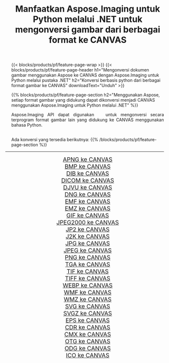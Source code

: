 ﻿---
title: Manfaatkan Aspose.Imaging untuk Python melalui .NET untuk mengonversi gambar dari berbagai format ke CANVAS 
weight: 3920
url: /id/python-net/conversion/to/canvas/ 
lang: id
langdirlevel: 2
locales: zh-hans,ja,it,ru,de,es,fr,nl,id,lt,pl,pt,vi,tr,ko,zh-hant,ar,hi,th,sv,cs,uk,he
description: Anda dapat menggunakan Aspose.Imaging untuk Python melalui pustaka .NET untuk mengonversi dari berbagai format ke CANVAS
---

{{< blocks/products/pf/feature-page-wrap >}}
{{< blocks/products/pf/feature-page-header h1="Mengonversi dokumen gambar menggunakan Aspose ke CANVAS dengan Aspose.Imaging untuk Python melalui pustaka .NET" h2="Konversi berbasis python dari berbagai format gambar ke CANVAS" downloadText="Unduh" >}}


{{% blocks/products/pf/feature-page-section  h2="Menggunakan Aspose, setiap format gambar yang didukung dapat dikonversi menjadi CANVAS menggunakan Aspose.Imaging untuk Python melalui .NET" %}}
<p align=justify>Aspose.Imaging API dapat digunakan   untuk mengonversi secara terprogram format gambar lain yang didukung ke CANVAS menggunakan bahasa Python.</p>
<br/>
Ada konversi yang tersedia berikutnya:
{{% /blocks/products/pf/feature-page-section %}}
<div class="container-fluid productfamilypage bg-gray">
    <div class="convertypes bg-gray agp-content section">
        <div class="container">
		<hr style="margin-left:-20px;"/>
		<div class="row other-converters" style="gap: 10px;font-size: 19px;text-align:center;">
		    <div class='col-md-2 other-converter remove-lp remove-rp'><a href="/imaging/id/python-net/conversion/apng-to-canvas/" style="padding:15px;">APNG ke CANVAS</a></div>
<div class='col-md-2 other-converter remove-lp remove-rp'><a href="/imaging/id/python-net/conversion/bmp-to-canvas/" style="padding:15px;">BMP ke CANVAS</a></div>
<div class='col-md-2 other-converter remove-lp remove-rp'><a href="/imaging/id/python-net/conversion/dib-to-canvas/" style="padding:15px;">DIB ke CANVAS</a></div>
<div class='col-md-2 other-converter remove-lp remove-rp'><a href="/imaging/id/python-net/conversion/dicom-to-canvas/" style="padding:15px;">DICOM ke CANVAS</a></div>
<div class='col-md-2 other-converter remove-lp remove-rp'><a href="/imaging/id/python-net/conversion/djvu-to-canvas/" style="padding:15px;">DJVU ke CANVAS</a></div>
<div class='col-md-2 other-converter remove-lp remove-rp'><a href="/imaging/id/python-net/conversion/dng-to-canvas/" style="padding:15px;">DNG ke CANVAS</a></div>
<div class='col-md-2 other-converter remove-lp remove-rp'><a href="/imaging/id/python-net/conversion/emf-to-canvas/" style="padding:15px;">EMF ke CANVAS</a></div>
<div class='col-md-2 other-converter remove-lp remove-rp'><a href="/imaging/id/python-net/conversion/emz-to-canvas/" style="padding:15px;">EMZ ke CANVAS</a></div>
<div class='col-md-2 other-converter remove-lp remove-rp'><a href="/imaging/id/python-net/conversion/gif-to-canvas/" style="padding:15px;">GIF ke CANVAS</a></div>
<div class='col-md-2 other-converter remove-lp remove-rp'><a href="/imaging/id/python-net/conversion/jpeg2000-to-canvas/" style="padding:15px;">JPEG2000 ke CANVAS</a></div>
<div class='col-md-2 other-converter remove-lp remove-rp'><a href="/imaging/id/python-net/conversion/jp2-to-canvas/" style="padding:15px;">JP2 ke CANVAS</a></div>
<div class='col-md-2 other-converter remove-lp remove-rp'><a href="/imaging/id/python-net/conversion/j2k-to-canvas/" style="padding:15px;">J2K ke CANVAS</a></div>
<div class='col-md-2 other-converter remove-lp remove-rp'><a href="/imaging/id/python-net/conversion/jpg-to-canvas/" style="padding:15px;">JPG ke CANVAS</a></div>
<div class='col-md-2 other-converter remove-lp remove-rp'><a href="/imaging/id/python-net/conversion/jpeg-to-canvas/" style="padding:15px;">JPEG ke CANVAS</a></div>
<div class='col-md-2 other-converter remove-lp remove-rp'><a href="/imaging/id/python-net/conversion/png-to-canvas/" style="padding:15px;">PNG ke CANVAS</a></div>
<div class='col-md-2 other-converter remove-lp remove-rp'><a href="/imaging/id/python-net/conversion/tga-to-canvas/" style="padding:15px;">TGA ke CANVAS</a></div>
<div class='col-md-2 other-converter remove-lp remove-rp'><a href="/imaging/id/python-net/conversion/tif-to-canvas/" style="padding:15px;">TIF ke CANVAS</a></div>
<div class='col-md-2 other-converter remove-lp remove-rp'><a href="/imaging/id/python-net/conversion/tiff-to-canvas/" style="padding:15px;">TIFF ke CANVAS</a></div>
<div class='col-md-2 other-converter remove-lp remove-rp'><a href="/imaging/id/python-net/conversion/webp-to-canvas/" style="padding:15px;">WEBP ke CANVAS</a></div>
<div class='col-md-2 other-converter remove-lp remove-rp'><a href="/imaging/id/python-net/conversion/wmf-to-canvas/" style="padding:15px;">WMF ke CANVAS</a></div>
<div class='col-md-2 other-converter remove-lp remove-rp'><a href="/imaging/id/python-net/conversion/wmz-to-canvas/" style="padding:15px;">WMZ ke CANVAS</a></div>
<div class='col-md-2 other-converter remove-lp remove-rp'><a href="/imaging/id/python-net/conversion/svg-to-canvas/" style="padding:15px;">SVG ke CANVAS</a></div>
<div class='col-md-2 other-converter remove-lp remove-rp'><a href="/imaging/id/python-net/conversion/svgz-to-canvas/" style="padding:15px;">SVGZ ke CANVAS</a></div>
<div class='col-md-2 other-converter remove-lp remove-rp'><a href="/imaging/id/python-net/conversion/eps-to-canvas/" style="padding:15px;">EPS ke CANVAS</a></div>
<div class='col-md-2 other-converter remove-lp remove-rp'><a href="/imaging/id/python-net/conversion/cdr-to-canvas/" style="padding:15px;">CDR ke CANVAS</a></div>
<div class='col-md-2 other-converter remove-lp remove-rp'><a href="/imaging/id/python-net/conversion/cmx-to-canvas/" style="padding:15px;">CMX ke CANVAS</a></div>
<div class='col-md-2 other-converter remove-lp remove-rp'><a href="/imaging/id/python-net/conversion/otg-to-canvas/" style="padding:15px;">OTG ke CANVAS</a></div>
<div class='col-md-2 other-converter remove-lp remove-rp'><a href="/imaging/id/python-net/conversion/odg-to-canvas/" style="padding:15px;">ODG ke CANVAS</a></div>
<div class='col-md-2 other-converter remove-lp remove-rp'><a href="/imaging/id/python-net/conversion/ico-to-canvas/" style="padding:15px;">ICO ke CANVAS</a></div>
                </div>
        </div>
    </div>
</div>
<br/>

